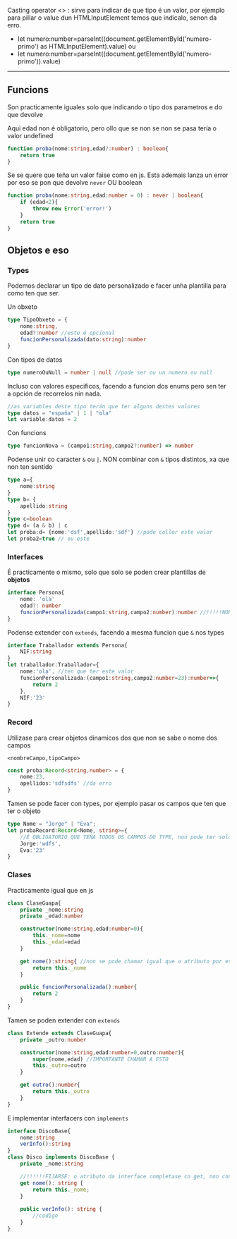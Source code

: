 Casting operator <> :
sirve para indicar de que tipo é un valor, por ejemplo para pillar o value dun HTMLInputElement temos que indicalo, senon da erro.
- let numero:number=parseInt((document.getElementById('numero-primo') as HTMLInputElement).value)
ou
- let numero:number=parseInt((<HTMLInputElement>document.getElementById('numero-primo')).value)
-----

## Funcions
Son practicamente iguales solo que indicando o tipo dos parametros e do que devolve

Aqui edad non é obligatorio, pero ollo que se non se non se pasa tería o valor undefined
````typescript
function proba(nome:string,edad?:number) : boolean{
    return true
}
````
Se se quere que teña un valor faise como en js. Esta ademais lanza un error por eso se pon que devolve `never` OU boolean
````typescript
function proba(nome:string,edad:number = 0) : never | boolean{
    if (edad<2){
        throw new Error('error!')
    }
    return true
}
````

## Objetos e eso
### Types
Podemos declarar un tipo de dato personalizado e facer unha plantilla para como ten que ser.

Un obxeto
````typescript
type TipoObxeto = {
    nome:string,
    edad?:number //este é opcional
    funcionPersonalizada(dato:string):number
}
````
Con tipos de datos
````typescript
type numeroOuNull = number | null //pode ser ou un numero ou null
````

Incluso con valores especificos, facendo a funcion dos enums pero sen ter a opción de recorrelos nin nada.

````typescript
//as variables deste tipo terán que ter alguns destes valores
type datos = "españa" | 1 | "ola"
let variable:datos = 2
````

Con funcions
````typescript
type funcionNova = (campo1:string,campo2?:number) => number
````

Podense unir co caracter `&` ou `|`. NON combinar con `&` tipos distintos, xa que non ten sentido
````typescript
type a={
    nome:string
}
type b= {
    apellido:string
}
type c=boolean
type d= (a & b) | c
let proba:d= {nome:'dsf',apellido:'sdf'} //pode coller este valor
let proba2=true // ou este
````

### Interfaces
É practicamente o mismo, solo que solo se poden crear plantillas de **objetos**

````typescript
interface Persona{
    nome: 'ola'
    edad?: number
    funcionPersonalizada(campo1:string,campo2:number):number //!!!!!NON SE PODEN POÑER campo2:number = 23, eso faise no objeto
}
````
Podense extender con `extends`, facendo a mesma funcion que `&` nos types
````typescript
interface Traballador extends Persona{
    NIF:string
}
let traballador:Traballador={
    nome:'ola', //ten que ter este valor
    funcionPersonalizada:(campo1:string,campo2:number=23):number=>{
        return 2
    },
    NIF:'23'
}
````

### Record
Utilizase para crear objetos dinamicos dos que non se sabe o nome dos campos

`<nombreCampo,tipoCampo>`

````typescript
const proba:Record<string,number> = {
    nome:23,
    apellidos:'sdfsdfs' //da erro
}
````
Tamen se pode facer con types, por ejemplo pasar os campos que ten que ter o objeto
````typescript
type Nome = "Jorge" | "Eva";
let probaRecord:Record<Nome, string>={
    //É OBLIGATORIO QUE TEÑA TODOS OS CAMPOS DO TYPE, non pode ter solo Jorge
    Jorge:'wdfs',
    Eva:'23'
}
````

### Clases
Practicamente igual que en js
````typescript
class ClaseGuapa{
    private _nome:string
    private _edad:number

    constructor(nome:string,edad:number=0){
        this._nome=nome
        this._edad=edad
    }

    get nome():string{ //non se pode chamar igual que o atributo por eso se pon _ nos atributos privados
        return this._nome
    }

    public funcionPersonalizada():number{
        return 2
    }
}
````
Tamen se poden extender con `extends`
````typescript
class Extende extends ClaseGuapa{
    private _outro:number

    constructor(nome:string,edad:number=0,outro:number){
        super(nome,edad) //IMPORTANTE CHAMAR A ESTO
        this._outro=outro
    }

    get outro():number{
        return this._outro
    }
}
````
E implementar interfacers con `implements`
````typescript
interface DiscoBase{
    nome:string
    verInfo():string
}
class Disco implements DiscoBase {
    private _nome:string

    //!!!!!!FIJARSE: o atributo da interface completase co get, non con _nome, xa que é privado
    get nome(): string {
        return this._nome;
    }
    
    public verInfo(): string {
        //codigo
    }
}
````





